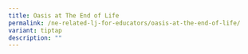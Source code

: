 ```yaml
---
title: Oasis at The End of Life
permalink: /ne-related-lj-for-educators/oasis-at-the-end-of-life/
variant: tiptap
description: ""
---
```

